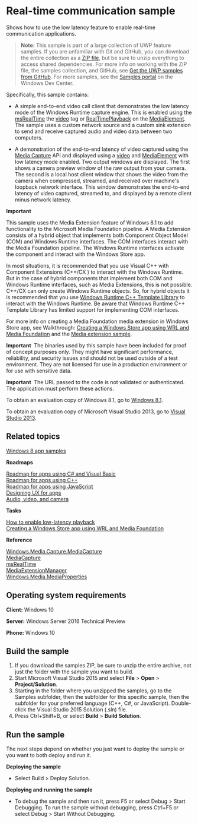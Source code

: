 ﻿<!---
  category: Communications
  samplefwlink: http://go.microsoft.com/fwlink/p/?LinkId=620600
--->

# Real-time communication sample

Shows how to use the low latency feature to enable real-time communication applications.

> **Note:** This sample is part of a large collection of UWP feature samples. 
> If you are unfamiliar with Git and GitHub, you can download the entire collection as a 
> [ZIP file](https://github.com/Microsoft/Windows-universal-samples/archive/master.zip), but be 
> sure to unzip everything to access shared dependencies. For more info on working with the ZIP file, 
> the samples collection, and GitHub, see [Get the UWP samples from GitHub](https://aka.ms/ovu2uq). 
> For more samples, see the [Samples portal](https://aka.ms/winsamples) on the Windows Dev Center. 

Specifically, this sample contains:

-   A simple end-to-end video call client that demonstrates the low latency mode of the Windows Runtime capture engine. 
This is enabled using the [msRealTime](http://msdn.microsoft.com/library/windows/apps/hh767377) the 
[video](http://msdn.microsoft.com/library/windows/apps/hh767390) tag or [RealTimePlayback](http://msdn.microsoft.com/library/windows/apps/br227414) 
on the [MediaElement](http://msdn.microsoft.com/library/windows/apps/br242926). The sample uses a custom network source and a custom sink extension to 
send and receive captured audio and video data between two computers.

-   A demonstration of the end-to-end latency of video captured using the [Media Capture](http://msdn.microsoft.com/library/windows/apps/br226738) API 
and displayed using a [video](http://msdn.microsoft.com/library/windows/apps/hh767390) and [MediaElement](http://msdn.microsoft.com/library/windows/apps/br242926) 
with low latency mode enabled. Two output windows are displayed. The first shows a camera preview window of the raw output from your camera. The second is a local host 
client window that shows the video from the camera when compressed, streamed, and received over machine's loopback network interface. This window demonstrates the 
end-to-end latency of video captured, streamed to, and displayed by a remote client minus network latency.

**Important**  

This sample uses the Media Extension feature of Windows 8.1 to add functionality to the Microsoft Media Foundation pipeline. A Media Extension consists of a 
hybrid object that implements both Component Object Model (COM) and Windows Runtime interfaces. The COM interfaces interact with the Media Foundation pipeline. 
The Windows Runtime interfaces activate the component and interact with the Windows Store app.

In most situations, it is recommended that you use Visual C++ with Component Extensions (C++/CX ) to interact with the Windows Runtime. But in the case of hybrid 
components that implement both COM and Windows Runtime interfaces, such as Media Extensions, this is not possible. C++/CX can only create Windows Runtime objects. 
So, for hybrid objects it is recommended that you use [Windows Runtime C++ Template Library](http://go.microsoft.com/fwlink/p/?linkid=243149) to interact with the 
Windows Runtime. Be aware that Windows Runtime C++ Template Library has limited support for implementing COM interfaces.

For more info on creating a Media Foundation media extension in Windows Store app, see Walkthrough: 
[Creating a Windows Store app using WRL and Media Foundation](http://go.microsoft.com/fwlink/p/?LinkID=309355) and the 
[Media extension sample](http://go.microsoft.com/fwlink/p/?linkid=241427).

**Important**  The binaries used by this sample have been included for proof of concept purposes only. They might have significant performance, reliability, 
and security issues and should not be used outside of a test environment. They are not licensed for use in a production environment or for use with sensitive data.

**Important**  The URL passed to the code is not validated or authenticated. The application must perform these actions.

To obtain an evaluation copy of Windows 8.1, go to [Windows 8.1](http://go.microsoft.com/fwlink/p/?linkid=301696).

To obtain an evaluation copy of Microsoft Visual Studio 2013, go to [Visual Studio 2013](http://go.microsoft.com/fwlink/p/?linkid=301697).

Related topics
--------------

[Windows 8 app samples](http://go.microsoft.com/fwlink/p/?LinkID=227694)

**Roadmaps**

[Roadmap for apps using C\# and Visual Basic](http://msdn.microsoft.com/library/windows/apps/br229583)  
[Roadmap for apps using C++](http://msdn.microsoft.com/library/windows/apps/hh700360)  
[Roadmap for apps using JavaScript](http://msdn.microsoft.com/library/windows/apps/hh465037)  
[Designing UX for apps](http://msdn.microsoft.com/library/windows/apps/hh767284)  
[Audio, video, and camera](https://msdn.microsoft.com/library/windows/apps/mt203788)  

**Tasks**

[How to enable low-latency playback](http://msdn.microsoft.com/library/windows/apps/hh452742)  
[Creating a Windows Store app using WRL and Media Foundation](http://go.microsoft.com/fwlink/p/?LinkID=309355)  

**Reference**

[Windows.Media.Capture.MediaCapture](http://msdn.microsoft.com/library/windows/apps/br226738)  
[MediaCapture](http://msdn.microsoft.com/library/windows/apps/br241124)  
[msRealTime](http://msdn.microsoft.com/library/windows/apps/hh767377)  
[MediaExtensionManager](http://msdn.microsoft.com/library/windows/apps/br240987)  
[Windows.Media.MediaProperties](http://msdn.microsoft.com/library/windows/apps/hh701296)  

Operating system requirements
-----------------------------

**Client:** Windows 10

**Server:** Windows Server 2016 Technical Preview

**Phone:** Windows 10

Build the sample
----------------

1. If you download the samples ZIP, be sure to unzip the entire archive, not just the folder with the sample you want to build. 
2. Start Microsoft Visual Studio 2015 and select **File** \> **Open** \> **Project/Solution**.
3. Starting in the folder where you unzipped the samples, go to the Samples subfolder, then the subfolder for this specific sample, then the subfolder for your preferred language (C++, C#, or JavaScript). Double-click the Visual Studio 2015 Solution (.sln) file.
4. Press Ctrl+Shift+B, or select **Build** \> **Build Solution**.

Run the sample
--------------

The next steps depend on whether you just want to deploy the sample or you want to both deploy and run it.

**Deploying the sample**

- Select Build > Deploy Solution. 

**Deploying and running the sample**

- To debug the sample and then run it, press F5 or select Debug >  Start Debugging. To run the sample without debugging, press Ctrl+F5 or select Debug > Start Without Debugging.
